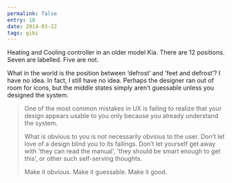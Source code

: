 ```yaml
---
permalink: false
entry: 18
date: 2014-03-22
tags: gibi
---
```


Heating and Cooling controller in an older model Kia. There are 12 positions. Seven are labelled. Five are not.

What in the world is the position between ‘defrost’ and 'feet and defrost’? I have no idea. In fact, I still have no idea. Perhaps the designer ran out of room for icons, but the middle states simply aren’t guessable unless you designed the system.

>One of the most common mistakes in UX is failing to realize that your design appears usable to you only because you already understand the system.
>
>What is obvious to you is not necessarily obvious to the user. Don’t let love of a design blind you to its failings. Don’t let yourself get away with 'they can read the manual’, 'they should be smart enough to get this’, or other such self-serving thoughts.
>
>Make it obvious. Make it guessable. Make it good.
